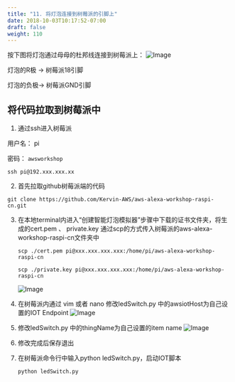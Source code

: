 ```yaml
---
title: "11. 将灯泡连接到树莓派的引脚上"
date: 2018-10-03T10:17:52-07:00
draft: false
weight: 110
---
```

按下图将灯泡通过母母的杜邦线连接到树莓派上：
 ![Image](/images/png/027.png)
 
灯泡的R极 -> 树莓派18引脚

灯泡的负极-> 树莓派GND引脚

## 将代码拉取到树莓派中

1.	通过ssh进入树莓派

用户名： pi 

密码： `awsworkshop`

```shell
ssh pi@192.xxx.xxx.xx
```


2.	首先拉取github树莓派端的代码

```shell
git clone https://github.com/Kervin-AWS/aws-alexa-workshop-raspi-cn.git
```

3.	在本地terminal内进入“创建智能灯泡模拟器”步骤中下载的证书文件夹，将生成的cert.pem 、 private.key 通过scp的方式传入树莓派的aws-alexa-workshop-raspi-cn文件夹中

    ```shell
    scp ./cert.pem pi@xxx.xxx.xxx.xxx:/home/pi/aws-alexa-workshop-raspi-cn

    scp ./private.key pi@xxx.xxx.xxx.xxx:/home/pi/aws-alexa-workshop-raspi-cn
    ```
    ![Image](/images/png/401.png)


4.	在树莓派内通过 vim 或者 nano 修改ledSwitch.py 中的awsiotHost为自己设置的IOT Endpoint
    ![Image](/images/png/402.png)
 
5.	修改ledSwitch.py 中的thingName为自己设置的item name
    ![Image](/images/png/403.png)

6.	修改完成后保存退出
 
7.	在树莓派命令行中输入python ledSwitch.py，启动IOT脚本

    ```shell
    python ledSwitch.py
    ```
